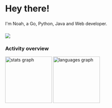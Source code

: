 <h1 align="left">Hey there!</h1>

###

<p align="left">I'm Noah, a Go, Python, Java and Web developer.</p>

###

<div align="left">
  <img src="https://komarev.com/ghpvc/?username=noahzeisberg&style=for-the-badge"></img>
</div>

### Activity overview

<div align="left">
  <img src="https://github-readme-stats.vercel.app/api?username=noahzeisberg&hide_title=true&hide_rank=true&show_icons=true&include_all_commits=true&count_private=true&disable_animations=false&theme=monokai&locale=en&hide_border=true&order=1" height="150" alt="stats graph"  />
  <img src="https://github-readme-stats.vercel.app/api/top-langs?username=noahzeisberg&locale=en&hide_title=true&layout=compact&card_width=320&langs_count=8&theme=monokai&hide_border=true&order=2" height="150" alt="languages graph"  />
</div>
